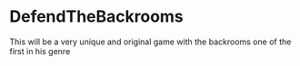 # DefendTheBackrooms
This will be a very unique and original game with the backrooms one of the first in his genre 
